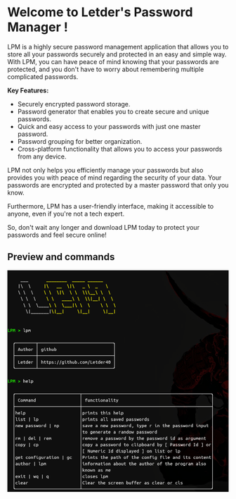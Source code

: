# Welcome to Letder's Password Manager !

LPM is a highly secure password management application that allows you to store all your passwords securely and protected in an easy and simple way. With LPM, you can have peace of mind knowing that your passwords are protected, and you don't have to worry about remembering multiple complicated passwords.

**Key Features:**

- Securely encrypted password storage.
- Password generator that enables you to create secure and unique passwords.
- Quick and easy access to your passwords with just one master password.
- Password grouping for better organization.
- Cross-platform functionality that allows you to access your passwords from any device.

LPM not only helps you efficiently manage your passwords but also provides you with peace of mind regarding the security of your data. Your passwords are encrypted and protected by a master password that only you know.

Furthermore, LPM has a user-friendly interface, making it accessible to anyone, even if you're not a tech expert.

So, don't wait any longer and download LPM today to protect your passwords and feel secure online!

## Preview and commands
![Help LPM](media/help.png)
